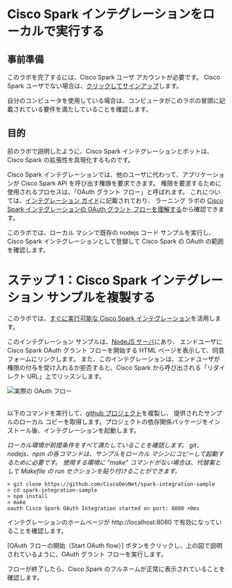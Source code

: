# Cisco Spark インテグレーションをローカルで実行する


## 事前準備

このラボを完了するには、Cisco Spark ユーザ アカウントが必要です。
Cisco Spark ユーザでない場合は、[クリックしてサインアップ](https://support.ciscospark.com/customer/en/portal/articles/1766488-sign-up-for-the-cisco-spark-app)します。

自分のコンピュータを使用している場合は、コンピュータがこのラボの冒頭に記載されている要件を満たしていることを確認します。


## 目的

前のラボで説明したように、Cisco Spark インテグレーションとボットは、Cisco Spark の拡張性を具現化するものです。

Cisco Spark インテグレーションでは、他のユーザに代わって、アプリケーションが Cisco Spark API を呼び出す権限を要求できます。
権限を要求するために使用されるプロセスは、「OAuth グラント フロー」と呼ばれます。
これについては、[インテグレーション ガイド](https://developer.ciscospark.com/authentication.html)に記載されており、
ラーニング ラボの [Cisco Spark インテグレーションの OAuth グラント フローを理解する](https://learninglabs.cisco.com/labs/collab-spark-auth/step/1)から確認できます。

このラボでは、ローカル マシンで既存の nodejs コード サンプルを実行し、Cisco Spark インテグレーションとして登録して Cisco Spark の OAuth の範囲を確認します。



# ステップ 1：Cisco Spark インテグレーション サンプルを複製する

このラボでは、[すぐに実行可能な Cisco Spark インテグレーション](https://github.com/CiscoDevNet/spark-integration-sample)を活用します。

このインテグレーション サンプルは、[NodeJS サーバ](https://github.com/CiscoDevNet/spark-integration-sample/blob/master/server.js#L40)にあり、
エンドユーザに Cisco Spark OAuth グラント フローを開始する HTML ページを表示して、同意フォームにリンクします。
また、このインテグレーションは、エンドユーザが権限の付与を受け入れるか拒否すると、Cisco Spark から呼び出される「リダイレクト URL」上でリッスンします。

![実際の OAuth フロー](/posts/files/collab-spark-intl-jp/assets/images/step1-oauth.png)<br/><br/>

以下のコマンドを実行して、[github プロジェクト](https://github.com/CiscoDevNet/spark-integration-sample)を複製し、
提供されたサンプルのローカル コピーを取得します。プロジェクトの依存関係パッケージをインストール後、インテグレーションを起動します。

_ローカル環境が前提条件をすべて満たしていることを確認します。
git、nodejs、npm の各コマンドは、サンプルをローカル マシンにコピーして起動するために必要です。
使用する環境に "make" コマンドがない場合は、代替案として Makefile の run セクションを貼り付けることができます。_

```shell
> git clone https://github.com/CiscoDevNet/spark-integration-sample
> cd spark-integration-sample
> npm install
> make
oauth Cisco Spark OAuth Integration started on port: 8080 +0ms
```

インテグレーションのホームページが http://localhost:8080 で有効になっていることを確認します。

[OAuth フローの開始（Start OAuth flow）] ボタンをクリックし、上の図で説明されているように、OAuth グラント フローを実行します。

フローが終了したら、Cisco Spark のフルネームが正常に表示されていることを確認します。
